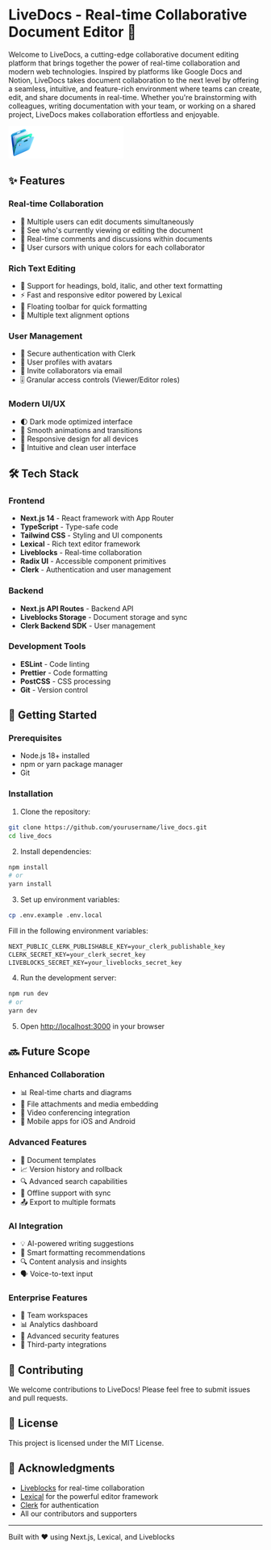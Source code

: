 # LiveDocs - Real-time Collaborative Document Editor 🚀

Welcome to LiveDocs, a cutting-edge collaborative document editing platform that brings together the power of real-time collaboration and modern web technologies. Inspired by platforms like Google Docs and Notion, LiveDocs takes document collaboration to the next level by offering a seamless, intuitive, and feature-rich environment where teams can create, edit, and share documents in real-time. Whether you're brainstorming with colleagues, writing documentation with your team, or working on a shared project, LiveDocs makes collaboration effortless and enjoyable.

![LiveDocs Preview](public/assets/icons/logo.svg)

## ✨ Features

### Real-time Collaboration
- 🤝 Multiple users can edit documents simultaneously
- 👥 See who's currently viewing or editing the document
- 💬 Real-time comments and discussions within documents
- 🎨 User cursors with unique colors for each collaborator

### Rich Text Editing
- 📝 Support for headings, bold, italic, and other text formatting
- ⚡ Fast and responsive editor powered by Lexical
- 🎯 Floating toolbar for quick formatting
- 📏 Multiple text alignment options

### User Management
- 🔐 Secure authentication with Clerk
- 👤 User profiles with avatars
- 📧 Invite collaborators via email
- 🎚️ Granular access controls (Viewer/Editor roles)

### Modern UI/UX
- 🌓 Dark mode optimized interface
- 💫 Smooth animations and transitions
- 📱 Responsive design for all devices
- 🎯 Intuitive and clean user interface

## 🛠️ Tech Stack

### Frontend
- **Next.js 14** - React framework with App Router
- **TypeScript** - Type-safe code
- **Tailwind CSS** - Styling and UI components
- **Lexical** - Rich text editor framework
- **Liveblocks** - Real-time collaboration
- **Radix UI** - Accessible component primitives
- **Clerk** - Authentication and user management

### Backend
- **Next.js API Routes** - Backend API
- **Liveblocks Storage** - Document storage and sync
- **Clerk Backend SDK** - User management

### Development Tools
- **ESLint** - Code linting
- **Prettier** - Code formatting
- **PostCSS** - CSS processing
- **Git** - Version control

## 🚀 Getting Started

### Prerequisites
- Node.js 18+ installed
- npm or yarn package manager
- Git

### Installation

1. Clone the repository:
```bash
git clone https://github.com/yourusername/live_docs.git
cd live_docs
```

2. Install dependencies:
```bash
npm install
# or
yarn install
```

3. Set up environment variables:
```bash
cp .env.example .env.local
```

Fill in the following environment variables:
```env
NEXT_PUBLIC_CLERK_PUBLISHABLE_KEY=your_clerk_publishable_key
CLERK_SECRET_KEY=your_clerk_secret_key
LIVEBLOCKS_SECRET_KEY=your_liveblocks_secret_key
```

4. Run the development server:
```bash
npm run dev
# or
yarn dev
```

5. Open [http://localhost:3000](http://localhost:3000) in your browser

## 🔜 Future Scope

### Enhanced Collaboration
- 📊 Real-time charts and diagrams
- 📎 File attachments and media embedding
- 🎥 Video conferencing integration
- 📱 Mobile apps for iOS and Android

### Advanced Features
- 📑 Document templates
- 📈 Version history and rollback
- 🔍 Advanced search capabilities
- 🔄 Offline support with sync
- 📤 Export to multiple formats

### AI Integration
- 💡 AI-powered writing suggestions
- 🎯 Smart formatting recommendations
- 🔍 Content analysis and insights
- 🗣️ Voice-to-text input

### Enterprise Features
- 👥 Team workspaces
- 📊 Analytics dashboard
- 🔐 Advanced security features
- 🤝 Third-party integrations

## 🤝 Contributing

We welcome contributions to LiveDocs! Please feel free to submit issues and pull requests.

## 📝 License

This project is licensed under the MIT License.

## 🙏 Acknowledgments

- [Liveblocks](https://liveblocks.io) for real-time collaboration
- [Lexical](https://lexical.dev) for the powerful editor framework
- [Clerk](https://clerk.dev) for authentication
- All our contributors and supporters

---

Built with ❤️ using Next.js, Lexical, and Liveblocks
